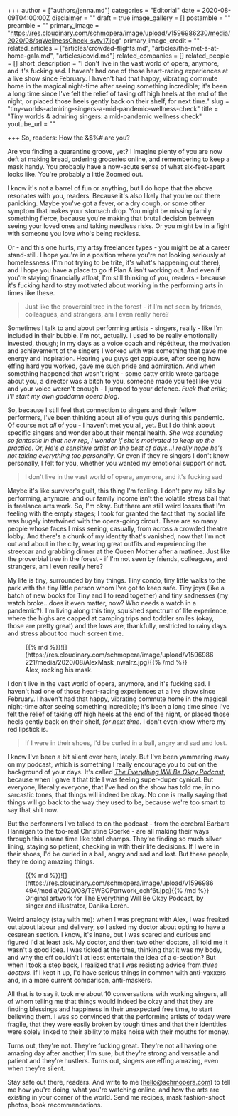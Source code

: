 +++
author = ["authors/jenna.md"]
categories = "Editorial"
date = 2020-08-09T04:00:00Z
disclaimer = ""
draft = true
image_gallery = []
postamble = ""
preamble = ""
primary_image = "https://res.cloudinary.com/schmopera/image/upload/v1596986230/media/2020/08/sqWellnessCheck_svtv17.jpg"
primary_image_credit = ""
related_articles = ["articles/crowded-flights.md", "articles/the-met-s-at-home-gala.md", "articles/covid.md"]
related_companies = []
related_people = []
short_description = "I don't live in the vast world of opera, anymore, and it's fucking sad. I haven't had one of those heart-racing experiences at a live show since February. I haven't had that happy, vibrating commute home in the magical night-time after seeing something incredible; it's been a long time since I've felt the relief of taking off high heels at the end of the night, or placed those heels gently back on their shelf, for next time."
slug = "tiny-worlds-admiring-singers-a-mid-pandemic-wellness-check"
title = "Tiny worlds & admiring singers: a mid-pandemic wellness check"
youtube_url = ""

+++
So, readers: How the &$%# are you?

Are you finding a quarantine groove, yet? I imagine plenty of you are now deft at making bread, ordering groceries online, and remembering to keep a mask handy. You probably have a now-acute sense of what six-feet-apart looks like. You're probably a little Zoomed out.

I know it's not a barrel of fun or anything, but I do hope that the above resonates with you, readers. Because it's also likely that you're out there panicking. Maybe you've got a fever, or a dry cough, or some other symptom that makes your stomach drop. You might be missing family something fierce, because you're making that brutal decision between seeing your loved ones and taking needless risks. Or you might be in a fight with someone you love who's being reckless.

Or - and this one hurts, my artsy freelancer types - you might be at a career stand-still. I hope you're in a position where you're not looking seriously at homelessness (I'm not trying to be trite, it's what's happening out there), and I hope you have a place to go if Plan A isn't working out. And even if you're staying financially afloat, I'm still thinking of you, readers - because it's fucking hard to stay motivated about working in the performing arts in times like these.

> Just like the proverbial tree in the forest - if I'm not seen by friends, colleagues, and strangers, am I even really here?

Sometimes I talk to and about performing artists - singers, really - like I'm included in their bubble. I'm not, actually. I used to be really emotionally invested, though; in my days as a voice coach and répétiteur, the motivation and achievement of the singers I worked with was something that gave me energy and inspiration. Hearing you guys get applause, after seeing how effing hard you worked, gave me such pride and admiration. And when something happened that wasn't right - some catty critic wrote garbage about you, a director was a bitch to you, someone made you feel like you and your voice weren't enough - I jumped to your defence. _Fuck that critic; I'll start my own goddamn opera blog_.

So, because I still feel that connection to singers and their fellow performers, I've been thinking about all of you guys during this pandemic. Of course not _all_ of you - I haven't met you all, yet. But I do think about specific singers and wonder about their mental health. _She was sounding so fantastic in that new rep, I wonder if she's motivated to keep up the practice_. Or, _He's a sensitive artist on the best of days...I really hope he's not taking everything too personally_. Or even if they're singers I don't know personally, I felt for you, whether you wanted my emotional support or not.

> I don't live in the vast world of opera, anymore, and it's fucking sad

Maybe it's like survivor's guilt, this thing I'm feeling. I don't pay my bills by performing, anymore, and our family income isn't the volatile stress ball that is freelance arts work. So, I'm okay. But there are still weird losses that I'm feeling with the empty stages; I took for granted the fact that my social life was hugely intertwined with the opera-going circuit. There are so many people whose faces I miss seeing, casually, from across a crowded theatre lobby. And there's a chunk of my identity that's vanished, now that I'm not out and about in the city, wearing great outfits and experiencing the streetcar and grabbing dinner at the Queen Mother after a matinee. Just like the proverbial tree in the forest - if I'm not seen by friends, colleagues, and strangers, am I even really here?

My life is tiny, surrounded by tiny things. Tiny condo, tiny little walks to the park with the tiny little person whom I've got to keep safe. Tiny joys (like a batch of new books for Tiny and I to read together) and tiny sadnesses (my watch broke...does it even matter, now? Who needs a watch in a pandemic?). I'm living along this tiny, squished spectrum of life experience, where the highs are capped at camping trips and toddler smiles (okay, those are pretty great) and the lows are, thankfully, restricted to rainy days and stress about too much screen time.

<figure data-type="image">{{% md %}}![](https://res.cloudinary.com/schmopera/image/upload/v1596986221/media/2020/08/AlexMask_nwalrz.jpg){{% /md %}}

<figcaption>Alex, rocking his mask.</figcation>

</figure>

I don't live in the vast world of opera, anymore, and it's fucking sad. I haven't had one of those heart-racing experiences at a live show since February. I haven't had that happy, vibrating commute home in the magical night-time after seeing something incredible; it's been a long time since I've felt the relief of taking off high heels at the end of the night, or placed those heels gently back on their shelf, _for next time_. I don't even know where my red lipstick is.

> If I were in their shoes, I'd be curled in a ball, angry and sad and lost.

I know I've been a bit silent over here, lately. But I've been yammering away on my podcast, which is something I really encourage you to put on the background of your days. It's called [_The Everything Will Be Okay Podcast_](https://anchor.fm/tewbop), because when I gave it that title I was feeling super-duper cynical. But everyone, literally everyone, that I've had on the show has told me, in no sarcastic tones, that things will indeed be okay. No one is really saying that things will go back to the way they used to be, because we're too smart to say that shit now. 

But the performers I've talked to on the podcast - from the cerebral Barbara Hannigan to the too-real Christine Goerke - are all making their ways through this insane time like total champs. They're finding so much silver lining, staying so patient, checking in with their life decisions. If I were in their shoes, I'd be curled in a ball, angry and sad and lost. But these people, they're doing amazing things. 

<figure data-type="image">{{% md %}}![](https://res.cloudinary.com/schmopera/image/upload/v1596986494/media/2020/08/TEWBOPartwork_cchf6t.jpg){{% /md %}}

<figcaption>Original artwork for The Everything Will Be Okay Podcast, by singer and illustrator, Danika Lorèn.</figcaption>  
</figure>

Weird analogy (stay with me): when I was pregnant with Alex, I was freaked out about labour and delivery, so I asked my doctor about opting to have a cesarean section. I know, it's inane, but I was scared and curious and figured I'd at least ask. My doctor, and then two other doctors, all told me it wasn't a good idea. I was ticked at the time, thinking that it was my body, and why the eff couldn't I at least entertain the idea of a c-section? But when I took a step back, I realized that I was resisting advice from _three doctors_. If I kept it up, I'd have serious things in common with anti-vaxxers and, in a more current comparison, anti-maskers.

All that is to say it took me about 10 conversations with working singers, all of whom telling me that things would indeed be okay and that they are finding blessings and happiness in their unexpected free time, to start believing them. I was so convinced that the performing artists of today were fragile, that they were easily broken by tough times and that their identities were solely linked to their ability to make noise with their mouths for money.

Turns out, they're not. They're fucking great. They're not all having one amazing day after another, I'm sure; but they're strong and versatile and patient and they're hustlers. Turns out, singers are effing amazing, even when they're silent.

Stay safe out there, readers. And write to me ([hello@schmopera.com](mailto:hello@schmopera.com)) to tell me how you're doing, what you're watching online, and how the arts are existing in your corner of the world. Send me recipes, mask fashion-shoot photos, book recommendations.